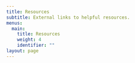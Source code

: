 ```yaml
---
title: Resources
subtitle: External links to helpful resources.
menus:
  main:
    title: Resources
    weight: 4
    identifier: ""
layout: page
---
```

